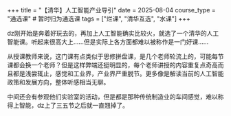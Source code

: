 +++
title = "【清华】人工智能产业导引"
date = 2025-08-04
course_type = "通选课" # 暂时归为通选课
tags = ["烂课", "清华互选", "水课"]
+++

dz刚开始是奔着好玩去的，再加上人工智能确实比较火，就选了一个清华的人工智能课。听起来很高大上……但是实际上各方面都难以被称作是一门好课……

从授课教师来说，这门课有点类似于思修拼盘课，是几个老师轮流上的，可能每节课都会换一个老师？但是这样弊端还挺明显的，每个老师讲授的内容重复点奇高而且都是浅尝辄止，感觉和工业界，产业界严重脱节。更多像是解读当前的人工智能政策和发展方向，整体听感相当无聊。

中间还会有参观他们实验室的活动，但是都是那种传统制造业的车间感觉，难以称得上智能，dz上了三五节之后就一直翘掉了。
